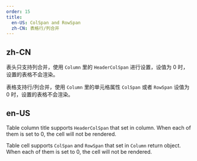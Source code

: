 ```yaml
---
order: 15
title:
  en-US: ColSpan and RowSpan
  zh-CN: 表格行/列合并
---
```


## zh-CN

表头只支持列合并，使用 `Column` 里的 `HeaderColSpan` 进行设置，设值为 0 时，设置的表格不会渲染。

表格支持行/列合并，使用 `Column` 里的单元格属性 `ColSpan` 或者 `RowSpan` 设值为 0 时，设置的表格不会渲染。

## en-US

Table column title supports `HeaderColSpan` that set in column. When each of them is set to 0, the cell will not be rendered.

Table cell supports `ColSpan` and `RowSpan` that set in `Column` return object. When each of them is set to 0, the cell will not be rendered.